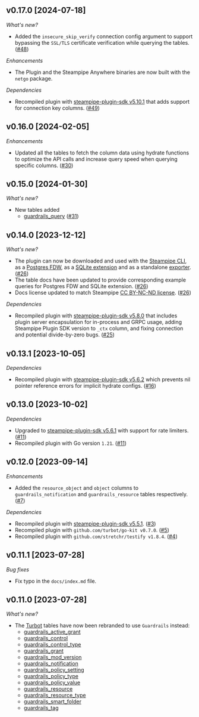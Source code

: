 ## v0.17.0 [2024-07-18]

_What's new?_

- Added the `insecure_skip_verify` connection config argument to support bypassing the `SSL/TLS` certificate verification while querying the tables. ([#48](https://github.com/turbot/steampipe-plugin-guardrails/pull/48))

_Enhancements_

- The Plugin and the Steampipe Anywhere binaries are now built with the `netgo` package.

_Dependencies_

- Recompiled plugin with [steampipe-plugin-sdk v5.10.1](https://github.com/turbot/steampipe-plugin-sdk/blob/main/CHANGELOG.md#v5101-2024-05-09) that adds support for connection key columns. ([#49](https://github.com/turbot/steampipe-plugin-guardrails/pull/49))

## v0.16.0 [2024-02-05]

_Enhancements_

- Updated all the tables to fetch the column data using hydrate functions to optimize the API calls and increase query speed when querying specific columns. ([#30](https://github.com/turbot/steampipe-plugin-guardrails/pull/30))

## v0.15.0 [2024-01-30]

_What's new?_

- New tables added
  - [guardrails_query](https://hub.steampipe.io/plugins/turbot/guardrails/tables/guardrails_query) ([#31](https://github.com/turbot/steampipe-plugin-guardrails/pull/31))

## v0.14.0 [2023-12-12]

_What's new?_

- The plugin can now be downloaded and used with the [Steampipe CLI](https://steampipe.io/docs), as a [Postgres FDW](https://steampipe.io/docs/steampipe_postgres/overview), as a [SQLite extension](https://steampipe.io/docs//steampipe_sqlite/overview) and as a standalone [exporter](https://steampipe.io/docs/steampipe_export/overview). ([#26](https://github.com/turbot/steampipe-plugin-guardrails/pull/26))
- The table docs have been updated to provide corresponding example queries for Postgres FDW and SQLite extension. ([#26](https://github.com/turbot/steampipe-plugin-guardrails/pull/26))
- Docs license updated to match Steampipe [CC BY-NC-ND license](https://github.com/turbot/steampipe-plugin-guardrails/blob/main/docs/LICENSE). ([#26](https://github.com/turbot/steampipe-plugin-guardrails/pull/26))

_Dependencies_

- Recompiled plugin with [steampipe-plugin-sdk v5.8.0](https://github.com/turbot/steampipe-plugin-sdk/blob/main/CHANGELOG.md#v580-2023-12-11) that includes plugin server encapsulation for in-process and GRPC usage, adding Steampipe Plugin SDK version to `_ctx` column, and fixing connection and potential divide-by-zero bugs. ([#25](https://github.com/turbot/steampipe-plugin-guardrails/pull/25))

## v0.13.1 [2023-10-05]

_Dependencies_

- Recompiled plugin with [steampipe-plugin-sdk v5.6.2](https://github.com/turbot/steampipe-plugin-sdk/blob/main/CHANGELOG.md#v562-2023-10-03) which prevents nil pointer reference errors for implicit hydrate configs. ([#16](https://github.com/turbot/steampipe-plugin-guardrails/pull/16))

## v0.13.0 [2023-10-02]

_Dependencies_

- Upgraded to [steampipe-plugin-sdk v5.6.1](https://github.com/turbot/steampipe-plugin-sdk/blob/main/CHANGELOG.md#v561-2023-09-29) with support for rate limiters. ([#11](https://github.com/turbot/steampipe-plugin-guardrails/pull/11))
- Recompiled plugin with Go version `1.21`. ([#11](https://github.com/turbot/steampipe-plugin-guardrails/pull/11))

## v0.12.0 [2023-09-14]

_Enhancements_

- Added the `resource_object` and `object` columns to `guardrails_notification` and `guardrails_resource` tables respectively. ([#7](https://github.com/turbot/steampipe-plugin-guardrails/pull/7))

_Dependencies_

- Recompiled plugin with [steampipe-plugin-sdk v5.5.1](https://github.com/turbot/steampipe-plugin-sdk/blob/main/CHANGELOG.md#v551-2023-07-26). ([#3](https://github.com/turbot/steampipe-plugin-guardrails/pull/3))
- Recompiled plugin with `github.com/turbot/go-kit v0.7.0`. ([#5](https://github.com/turbot/steampipe-plugin-guardrails/pull/5))
- Recompiled plugin with `github.com/stretchr/testify v1.8.4`. ([#4](https://github.com/turbot/steampipe-plugin-guardrails/pull/4))

## v0.11.1 [2023-07-28]

_Bug fixes_

- Fix typo in the `docs/index.md` file.

## v0.11.0 [2023-07-28]

_What's new?_

- The [Turbot](https://hub.steampipe.io/plugins/turbot/turbot/tables) tables have now been rebranded to use `Guardrails` instead:
  - [guardrails_active_grant](https://hub.steampipe.io/plugins/turbot/turbot/tables/guardrails_active_grant)
  - [guardrails_control](https://hub.steampipe.io/plugins/turbot/turbot/tables/guardrails_control)
  - [guardrails_control_type](https://hub.steampipe.io/plugins/turbot/turbot/tables/guardrails_control_type)
  - [guardrails_grant](https://hub.steampipe.io/plugins/turbot/turbot/tables/guardrails_grant)
  - [guardrails_mod_version](https://hub.steampipe.io/plugins/turbot/turbot/tables/guardrails_mod_version)
  - [guardrails_notification](https://hub.steampipe.io/plugins/turbot/turbot/tables/guardrails_notification)
  - [guardrails_policy_setting](https://hub.steampipe.io/plugins/turbot/turbot/tables/guardrails_policy_setting)
  - [guardrails_policy_type](https://hub.steampipe.io/plugins/turbot/turbot/tables/guardrails_policy_type)
  - [guardrails_policy_value](https://hub.steampipe.io/plugins/turbot/turbot/tables/guardrails_policy_value)
  - [guardrails_resource](https://hub.steampipe.io/plugins/turbot/turbot/tables/guardrails_resource)
  - [guardrails_resource_type](https://hub.steampipe.io/plugins/turbot/turbot/tables/guardrails_resource_type)
  - [guardrails_smart_folder](https://hub.steampipe.io/plugins/turbot/turbot/tables/guardrails_smart_folder)
  - [guardrails_tag](https://hub.steampipe.io/plugins/turbot/turbot/tables/guardrails_tag)

